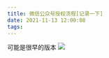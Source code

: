 ```yaml
---
title: 微信公众号授权流程[记录一下]
date: 2021-11-13 12:00:08
tags:
---
```


可能是很早的版本
![](/upload/images/20211113/f05d055280c2e92ee96018088169bbd0.png)